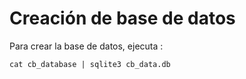 # Creación de base de datos

Para crear la base de datos, ejecuta : 

```shell
cat cb_database | sqlite3 cb_data.db
```